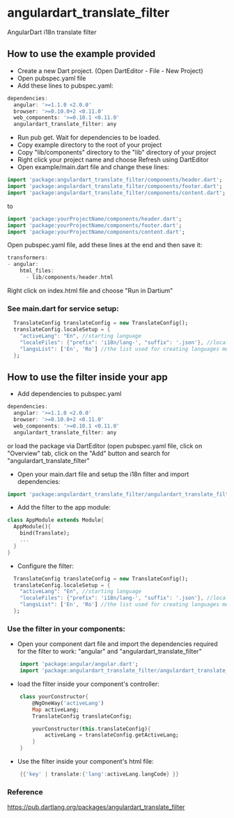 # angulardart_translate_filter

AngularDart i18n translate filter

How to use the example provided
-------------------------------

- Create a new Dart project. (Open DartEditor - File - New Project)
- Open pubspec.yaml file
- Add these lines to pubspec.yaml:

```dart
dependencies:
  angular: '>=1.1.0 <2.0.0'
  browser: '>=0.10.0+2 <0.11.0'
  web_components: '>=0.10.1 <0.11.0'
  angulardart_translate_filter: any
```
- Run pub get. Wait for dependencies to be loaded.
- Copy example directory to the root of your project
- Copy "lib/components" directory to the "lib" directory of your project
- Right click your project name and choose Refresh using DartEditor
- Open example/main.dart file and change these lines:

```dart
import 'package:angulardart_translate_filter/components/header.dart';
import 'package:angulardart_translate_filter/components/footer.dart';
import 'package:angulardart_translate_filter/components/content.dart';
```

to

```dart
import 'package:yourProjectName/components/header.dart';
import 'package:yourProjectName/components/footer.dart';
import 'package:yourProjectName/components/content.dart';
```

Open pubspec.yaml file, add these lines at the end and then save it:

```dart
transformers:
- angular:
    html_files:
      - lib/components/header.html
```

Right click on index.html file and choose "Run in Dartium"

### See main.dart for service setup:

```dart
  TranslateConfig translateConfig = new TranslateConfig();
  translateConfig.localeSetup = {
    "activeLang": "En", //starting language
    "localeFiles": {"prefix": 'i18n/lang-', "suffix": '.json'}, //locale files prefix + suffix
    "langsList": ['En', 'Ro'] //the list used for creating languages menu
  };
```

How to use the filter inside your app
-------------------------------------

- Add dependencies to pubspec.yaml

```dart
dependencies:
  angular: '>=1.1.0 <2.0.0'
  browser: '>=0.10.0+2 <0.11.0'
  web_components: '>=0.10.1 <0.11.0'
  angulardart_translate_filter: any
```

or load the package via DartEditor (open pubspec.yaml file, click on "Overview" tab, click on the "Add" button and search for "angulardart_translate_filter"

- Open your main.dart file and setup the i18n filter and import dependencies:
```dart
import 'package:angulardart_translate_filter/angulardart_translate_filter.dart';
```

- Add the filter to the app module:

```dart
class AppModule extends Module{
  AppModule(){
    bind(Translate);
    ...
  }
}
```

- Configure the filter:

```dart
  TranslateConfig translateConfig = new TranslateConfig();
  translateConfig.localeSetup = {
    "activeLang": "En", //starting language
    "localeFiles": {"prefix": 'i18n/lang-', "suffix": '.json'}, //locale files prefix + suffix
    "langsList": ['En', 'Ro'] //the list used for creating languages menu
  };
```

### Use the filter in your components:

- Open your component dart file and import the dependencies required for the filter to work: "angular" and "angulardart_translate_filter"

```dart
    import 'package:angular/angular.dart';
    import 'package:angulardart_translate_filter/angulardart_translate_filter.dart';
```

- load the filter inside your component's controller:

```dart
    class yourConstructor{
        @NgOneWay('activeLang')
        Map activeLang;
        TranslateConfig translateConfig;

        yourConstructor(this.translateConfig){
            activeLang = translateConfig.getActiveLang;
        }
    }
```

- Use the filter inside your component's html file:

```dart
    {{'key' | translate:{'lang':activeLang.langCode} }}
```

### Reference
https://pub.dartlang.org/packages/angulardart_translate_filter